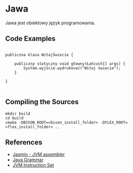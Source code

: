 # Jawa

Jawa jest obiektowy język programowania.

## Code Examples

<pre lang="jawa">
<code>
<span class="pl-k">publiczna klasa</span> <span class="pl-v">WitajŚwiecie</span> {
    
    <span class="pl-k">publiczny statyczny void</span> <span class="pl-v">głowny</span>(<span class="pl-v">Łańcuch</span>[] <span class="pl-v">args</span>) {
        <span class="pv-v">System</span>.<span class="pl-v">wyjście</span>.<span class="pl-v">wydrukovać</span>(<span class="pl-c1">"Witaj świecie"</span>);
    }
    
}
</code>
</pre>

## Compiling the Sources

```
mkdir build
cd build
cmake -DBISON_ROOT=<bison_install_folder> -DFLEX_ROOT=<flex_install_folder> ..
```

## References

- [Jasmin - JVM assembler](http://jasmin.sourceforge.net/)
- [Java Grammar](https://docs.oracle.com/javase/specs/jls/se7/html/jls-2.html)
- [JVM Instruction Set](https://docs.oracle.com/javase/specs/jvms/se7/html/jvms-6.html)

